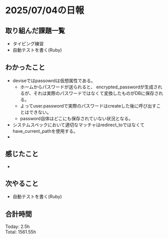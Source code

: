 # 2025/07/04の日報
## 取り組んだ課題一覧
* タイピング練習
* 自動テストを書く(Ruby)
## わかったこと 
* deviseではpassowrdは仮想属性である。
  * ホームからパスワードが送られると、 encrypted_passwordが生成されるが、それは実際のパスワードではなくて変換したものがDBに保存される。
  * よってuser.passwordで実際のパスワードはcreateした後に呼び出すことはできない。
  * password自体はどこにも保存されていない状況となる。
* システムスペックにおいて適切なマッチャはredirect_toではなくてhave_current_pathを使用する。
*   
## 感じたこと
* 
## 次やること
* 自動テストを書く(Ruby)
##  合計時間 
Today: 2.5h<br>
Total: 1561.55h
